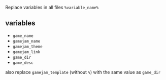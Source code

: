 Replace variables in all files `%variable_name%`

## variables
* `game_name`
* `gamejam_name`
* `gamejam_theme`
* `gamejam_link`
* `game_dir`
* `game_desc`

also replace `gamejam_template` (without `%`) with the same value as `game_dir`
